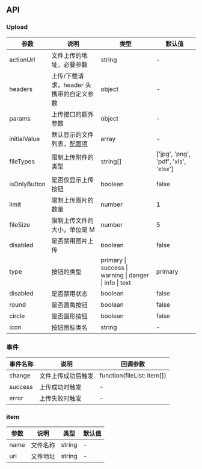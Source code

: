 ## API

### Upload

| 参数         | 说明                                     | 类型                                                    | 默认值                               |
| ------------ | ---------------------------------------- | ------------------------------------------------------- | ------------------------------------ |
| actionUrl    | 文件上传的地址，必要参数                 | string                                                  | -                                    |
| headers      | 上传/下载请求，header 头携带的自定义参数 | object                                                  | -                                    |
| params       | 上传接口的额外参数                       | object                                                  | -                                    |
| initialValue | 默认显示的文件列表，[配置项](#item)      | array                                                   | -                                    |
| fileTypes    | 限制上传附件的类型                       | string[]                                                | ['jpg', 'png', 'pdf', 'xls', 'xlsx'] |
| isOnlyButton | 是否仅显示上传按钮                       | boolean                                                 | false                                |
| limit        | 限制上传图片的数量                       | number                                                  | 1                                    |
| fileSize     | 限制上传文件的大小，单位是 M             | number                                                  | 5                                    |
| disabled     | 是否禁用图片上传                         | boolean                                                 | false                                |
| type         | 按钮的类型                               | primary \| success \| warning \| danger \| info \| text | primary                              |
| disabled     | 是否禁用状态                             | boolean                                                 | false                                |
| round        | 是否圆角按钮                             | boolean                                                 | false                                |
| circle       | 是否圆形按钮                             | boolean                                                 | false                                |
| icon         | 按钮图标类名                             | string                                                  | -                                    |

### 事件

| 事件名称 | 说明               | 回调参数                   |
| -------- | ------------------ | -------------------------- |
| change   | 文件上传成功后触发 | function(fileList: item[]) |
| success  | 上传成功时触发     | -                          |
| error    | 上传失败时触发     | -                          |

### item

| 参数 | 说明     | 类型   | 默认值 |
| ---- | -------- | ------ | ------ |
| name | 文件名称 | string | -      |
| url  | 文件地址 | string | -      |
